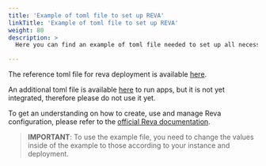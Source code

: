 ```yaml
---
title: 'Example of toml file to set up REVA'
linkTitle: 'Example of toml file to set up REVA'
weight: 80
description: >
  Here you can find an example of toml file needed to set up all necessary services for your reva instance. It consists of the services described in the others [Configuration sections](../../configuration). This toml file is used for [REVA deployment](../../deployment) and referenced there as `standalone.toml`.

---
```


The reference toml file for reva deployment is available [here](https://github.com/cs3org/reva/blob/master/examples/sciencemesh/sciencemesh.toml).

An additional toml file is available [here](https://github.com/cs3org/reva/blob/master/examples/sciencemesh/sciencemesh-apps.toml) to run apps, but it is not yet integrated, therefore please do not use it yet.


To get an understanding on how to create, use and manage Reva configuration,
please refer to the [official Reva documentation](https://reva.link/docs/getting-started/beginners-guide/).


> **IMPORTANT**: To use the example file, you need to change the values inside of the example to those according to your instance and deployment.
